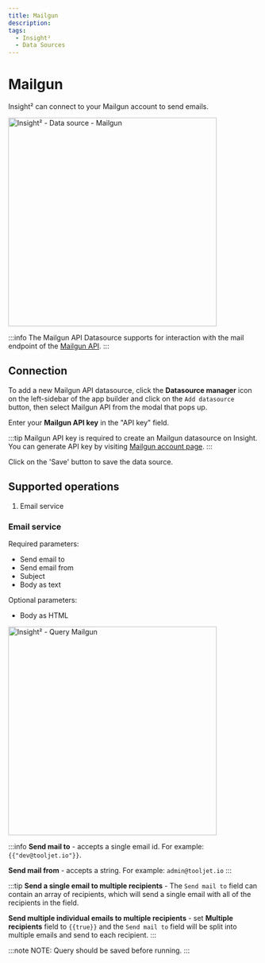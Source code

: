 ```yaml
---
title: Mailgun
description:
tags:
  - Insight²
  - Data Sources
---
```


# Mailgun

Insight² can connect to your Mailgun account to send emails.

<img class="screenshot-full" src="assets/images/insight2/datasource-reference/mailgun/mailgun-datasource.png" alt="Insight² - Data source - Mailgun" height="420" />

:::info
The Mailgun API Datasource supports for interaction with the mail endpoint of the [Mailgun API](https://documentation.mailgun.com/latest/api-intro.html#authentication-1).
:::

## Connection

To add a new Mailgun API datasource, click the **Datasource manager** icon on the left-sidebar of the app builder and click on the `Add datasource` button, then select Mailgun API from the modal that pops up.

Enter your **Mailgun API key** in the "API key" field.

:::tip
Mailgun API key is required to create an Mailgun datasource on Insight. You can generate API key by visiting [Mailgun account page](https://app.mailgun.com/app/account/security/api_keys).
:::

Click on the 'Save' button to save the data source.

## Supported operations

1.  Email service

### Email service

Required parameters:

- Send email to
- Send email from
- Subject
- Body as text

Optional parameters:

- Body as HTML

<img class="screenshot-full" src="assets/images/insight2/datasource-reference/MailGun/MailGun-query.jpg" alt="Insight² - Query Mailgun" height="420"/>

:::info
**Send mail to** - accepts a single email id.
For example:
`{{"dev@tooljet.io"}}`.

**Send mail from** - accepts a string.
For example: `admin@tooljet.io`
:::

:::tip
**Send a single email to multiple recipients** - The `Send mail to` field can contain an array of recipients, which will send a single email with all of the recipients in the field.

**Send multiple individual emails to multiple recipients** - set <b>Multiple recipients</b> field to `{{true}}` and the `Send mail to` field will be split into multiple emails and send to each recipient.
:::

:::note
NOTE: Query should be saved before running.
:::
